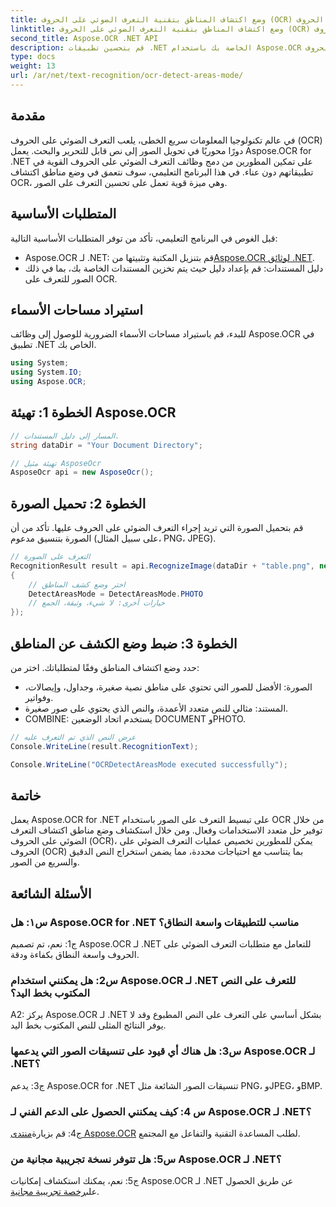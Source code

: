 ```yaml
---
title: وضع اكتشاف المناطق بتقنية التعرف الضوئي على الحروف (OCR) في التعرف على الصور بتقنية التعرف الضوئي على الحروف (OCR).
linktitle: وضع اكتشاف المناطق بتقنية التعرف الضوئي على الحروف (OCR) في التعرف على الصور بتقنية التعرف الضوئي على الحروف (OCR).
second_title: Aspose.OCR .NET API
description: قم بتحسين تطبيقات .NET الخاصة بك باستخدام Aspose.OCR للتعرف الفعال على نص الصورة. استكشف وضع مناطق اكتشاف التعرف الضوئي على الحروف (OCR) للحصول على نتائج دقيقة.
type: docs
weight: 13
url: /ar/net/text-recognition/ocr-detect-areas-mode/
---
```

## مقدمة

في عالم تكنولوجيا المعلومات سريع الخطى، يلعب التعرف الضوئي على الحروف (OCR) دورًا محوريًا في تحويل الصور إلى نص قابل للتحرير والبحث. يعمل Aspose.OCR for .NET على تمكين المطورين من دمج وظائف التعرف الضوئي على الحروف القوية في تطبيقاتهم دون عناء. في هذا البرنامج التعليمي، سوف نتعمق في وضع مناطق اكتشاف OCR، وهي ميزة قوية تعمل على تحسين التعرف على الصور.

## المتطلبات الأساسية

قبل الغوص في البرنامج التعليمي، تأكد من توفر المتطلبات الأساسية التالية:

-  Aspose.OCR لـ .NET: قم بتنزيل المكتبة وتثبيتها من[Aspose.OCR لوثائق .NET](https://reference.aspose.com/ocr/net/).
- دليل المستندات: قم بإعداد دليل حيث يتم تخزين المستندات الخاصة بك، بما في ذلك الصور للتعرف على OCR.

## استيراد مساحات الأسماء

للبدء، قم باستيراد مساحات الأسماء الضرورية للوصول إلى وظائف Aspose.OCR في تطبيق .NET الخاص بك.

```csharp
using System;
using System.IO;
using Aspose.OCR;
```

## الخطوة 1: تهيئة Aspose.OCR

```csharp
// المسار إلى دليل المستندات.
string dataDir = "Your Document Directory";

// تهيئة مثيل AsposeOcr
AsposeOcr api = new AsposeOcr();
```

## الخطوة 2: تحميل الصورة

قم بتحميل الصورة التي تريد إجراء التعرف الضوئي على الحروف عليها. تأكد من أن الصورة بتنسيق مدعوم (على سبيل المثال، PNG، JPEG).

```csharp
// التعرف على الصورة
RecognitionResult result = api.RecognizeImage(dataDir + "table.png", new RecognitionSettings
{
    // اختر وضع كشف المناطق
    DetectAreasMode = DetectAreasMode.PHOTO
    // خيارات أخرى: لا شيء، وثيقة، الجمع
});
```

## الخطوة 3: ضبط وضع الكشف عن المناطق

حدد وضع اكتشاف المناطق وفقًا لمتطلباتك. اختر من:
- الصورة: الأفضل للصور التي تحتوي على مناطق نصية صغيرة، وجداول، وإيصالات، وفواتير.
- المستند: مثالي للنص متعدد الأعمدة، والنص الذي يحتوي على صور صغيرة.
- COMBINE: يستخدم اتحاد الوضعين DOCUMENT وPHOTO.

```csharp
// عرض النص الذي تم التعرف عليه
Console.WriteLine(result.RecognitionText);

Console.WriteLine("OCRDetectAreasMode executed successfully");
```

## خاتمة

يعمل Aspose.OCR for .NET على تبسيط التعرف على الصور باستخدام OCR من خلال توفير حل متعدد الاستخدامات وفعال. ومن خلال استكشاف وضع مناطق اكتشاف التعرف الضوئي على الحروف (OCR)، يمكن للمطورين تخصيص عمليات التعرف الضوئي على الحروف (OCR) بما يتناسب مع احتياجات محددة، مما يضمن استخراج النص الدقيق والسريع من الصور.

## الأسئلة الشائعة

### س١: هل Aspose.OCR for .NET مناسب للتطبيقات واسعة النطاق؟

ج1: نعم، تم تصميم Aspose.OCR لـ .NET للتعامل مع متطلبات التعرف الضوئي على الحروف واسعة النطاق بكفاءة ودقة.

### س2: هل يمكنني استخدام Aspose.OCR لـ .NET للتعرف على النص المكتوب بخط اليد؟

A2: يركز Aspose.OCR لـ .NET بشكل أساسي على التعرف على النص المطبوع وقد لا يوفر النتائج المثلى للنص المكتوب بخط اليد.

### س3: هل هناك أي قيود على تنسيقات الصور التي يدعمها Aspose.OCR لـ .NET؟

ج3: يدعم Aspose.OCR for .NET تنسيقات الصور الشائعة مثل PNG، وJPEG، وBMP.

### س 4: كيف يمكنني الحصول على الدعم الفني لـ Aspose.OCR لـ .NET؟

 ج4: قم بزيارة[منتدى Aspose.OCR](https://forum.aspose.com/c/ocr/16) لطلب المساعدة التقنية والتفاعل مع المجتمع.

### س5: هل تتوفر نسخة تجريبية مجانية من Aspose.OCR لـ .NET؟

 ج5: نعم، يمكنك استكشاف إمكانيات Aspose.OCR لـ .NET عن طريق الحصول على[رخصة تجريبية مجانية](https://releases.aspose.com/).